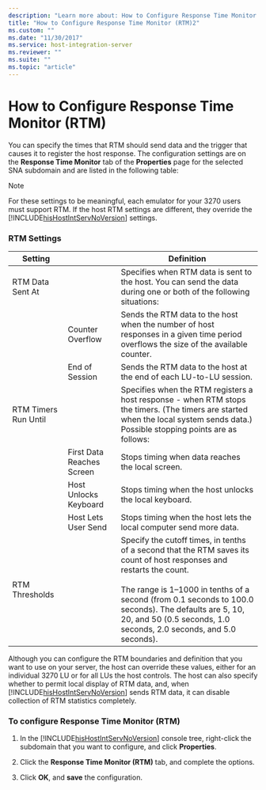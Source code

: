 ```yaml
---
description: "Learn more about: How to Configure Response Time Monitor (RTM)"
title: "How to Configure Response Time Monitor (RTM)2"
ms.custom: ""
ms.date: "11/30/2017"
ms.service: host-integration-server
ms.reviewer: ""
ms.suite: ""
ms.topic: "article"
---
```

# How to Configure Response Time Monitor (RTM)
You can specify the times that RTM should send data and the trigger that causes it to register the host response. The configuration settings are on the **Response Time Monitor** tab of the **Properties** page for the selected SNA subdomain and are listed in the following table:  

> [!NOTE]
>  For these settings to be meaningful, each emulator for your 3270 users must support RTM. If the host RTM settings are different, they override the [!INCLUDE[hisHostIntServNoVersion](../includes/hishostintservnoversion-md.md)] settings.  

### RTM Settings  

|Setting|&nbsp;|Definition|  
|-------------|------|----------------|  
|RTM Data Sent At||Specifies when RTM data is sent to the host. You can send the data during one or both of the following situations:|  
||Counter Overflow|Sends the RTM data to the host when the number of host responses in a given time period overflows the size of the available counter.|  
||End of Session|Sends the RTM data to the host at the end of each LU-to-LU session.|  
|RTM Timers Run Until||Specifies when the RTM registers a host response - when RTM stops the timers. (The timers are started when the local system sends data.) Possible stopping points are as follows:|  
||First Data Reaches Screen|Stops timing when data reaches the local screen.|  
||Host Unlocks Keyboard|Stops timing when the host unlocks the local keyboard.|  
||Host Lets User Send|Stops timing when the host lets the local computer send more data.|  
|RTM Thresholds||Specify the cutoff times, in tenths of a second that the RTM saves its count of host responses and restarts the count.<br /><br /> The range is 1–1000 in tenths of a second (from 0.1 seconds to 100.0 seconds). The defaults are 5, 10, 20, and 50 (0.5 seconds, 1.0 seconds, 2.0 seconds, and 5.0 seconds).|  

 Although you can configure the RTM boundaries and definition that you want to use on your server, the host can override these values, either for an individual 3270 LU or for all LUs the host controls. The host can also specify whether to permit local display of RTM data, and, when [!INCLUDE[hisHostIntServNoVersion](../includes/hishostintservnoversion-md.md)] sends RTM data, it can disable collection of RTM statistics completely.  

### To configure Response Time Monitor (RTM)  

1. In the [!INCLUDE[hisHostIntServNoVersion](../includes/hishostintservnoversion-md.md)] console tree, right-click the subdomain that you want to configure, and click **Properties**.  

2. Click the **Response Time Monitor (RTM)** tab, and complete the options.  

3. Click **OK**, and **save** the configuration.
